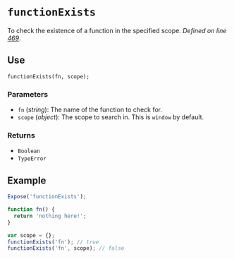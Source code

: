 # `functionExists`
To check the existence of a function in the specified scope. _Defined on line [469](../../F.js#L469)_.

## Use
```
functionExists(fn, scope);
```

### Parameters
* `fn` (_string_): The name of the function to check for.
* `scope` (_object_): The scope to search in. This is `window` by default.

### Returns
* `Boolean`
* `TypeError`

## Example
```javascript
Expose('functionExists');

function fn() {
  return 'nothing here!';
}

var scope = {};
functionExists('fn'); // true
functionExists('fn', scope); // false
```